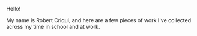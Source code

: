 Hello!

My name is Robert Criqui, and here are a few pieces of work I've collected across my time in school and at work.
